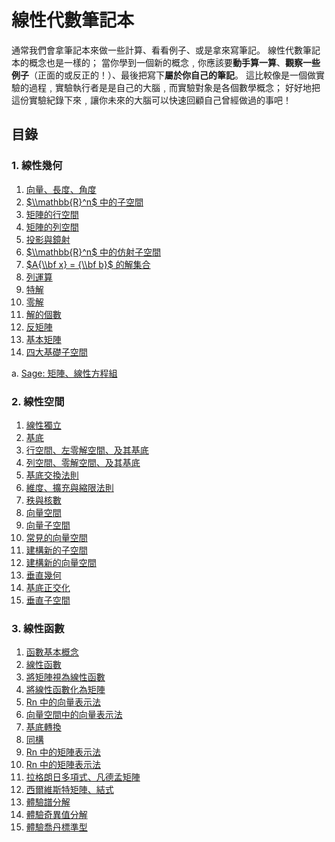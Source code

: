 # 線性代數筆記本

通常我們會拿筆記本來做一些計算、看看例子、或是拿來寫筆記。
線性代數筆記本的概念也是一樣的；
當你學到一個新的概念﹐你應該要**動手算一算**、**觀察一些例子**（正面的或反正的！）、最後把寫下**屬於你自己的筆記**。
這比較像是一個做實驗的過程﹐實驗執行者是是自己的大腦﹐而實驗對象是各個數學概念；
好好地把這份實驗紀錄下來﹐讓你未來的大腦可以快速回顧自己曾經做過的事吧！



## 目錄

### 1. 線性幾何

1. [向量、長度、角度](101-Vector-length-angle.ipynb)
2. [$\\mathbb{R}^n$ 中的子空間](102-Subspaces-in-Rn.ipynb)
3. [矩陣的行空間](103-Column-space-of-a-matrix.ipynb)
4. [矩陣的列空間](104-Row-space-of-a-matrix.ipynb)
5. [投影與鏡射](105-Projection-and-reflection.ipynb)
6. [$\\mathbb{R}^n$ 中的仿射子空間](106-Affine-subspaces-in-Rn.ipynb)
7. [$A{\\bf x} = {\\bf b}$ 的解集合](107-Solution-set-of-Ax-=-b.ipynb)
8. [列運算](108-Row-operations.ipynb)
9. [特解](109-Finding-a-particular-solution.ipynb)
10. [零解](110-Finding-the-homogeneous-solutions.ipynb)
11. [解的個數](111-Number-of-solutions.ipynb)
12. [反矩陣](112-Matrix-inverse.ipynb)
13. [基本矩陣](113-Elementary-matrices.ipynb)
14. [四大基礎子空間](114-Four-fundamental-subspaces.ipynb)

a. [Sage: 矩陣、線性方程組](1aa-Sage-Matrices-and-linear-equations.ipynb)


### 2. 線性空間

1. [線性獨立](201-Linear-independence.ipynb)
2. [基底](202-Basis.ipynb)
3. [行空間、左零解空間、及其基底](203-Column-space-left-kernel-and-their-bases.ipynb)
4. [列空間、零解空間、及其基底](204-Row-space-kernel-and-their-bases.ipynb)
5. [基底交換法則](205-Basis-exchange-lemma.ipynb)
6. [維度、擴充與縮限法則](206-Dimension-expanding-and-shrinking-lemmas.ipynb)
7. [秩與核數](207-Rank-and-nullity.ipynb)
8. [向量空間](208-Vector-space.ipynb)
9. [向量子空間](209-Subspaces-in-a-vector-space.ipynb)
10. [常見的向量空間](210-Common-vector-spaces.ipynb)
11. [建構新的子空間](211-Constructing-new-subspaces.ipynb)
12. [建構新的向量空間](212-Constructing-new-vector-spaces.ipynb)
13. [垂直幾何](213-Orthogonal-geometry.ipynb)
14. [基底正交化](214-Gram--Schmidt-orthogonalization.ipynb)
15. [垂直子空間](215-Direct-sum-of-orthogonal-subspaces.ipynb)


### 3. 線性函數

1. [函數基本概念](301-Function-basics.ipynb)
2. [線性函數](302-Linear-function.ipynb)
3. [將矩陣視為線性函數](303-Matrix-as-a-linear-function.ipynb)
4. [將線性函數化為矩陣](304-Linear-function-as-a-matrix.ipynb)
5. [Rn 中的向量表示法](305-Vector-representation-in-Rn.ipynb)
6. [向量空間中的向量表示法](306-Vector-representation-in-a-vector-space.ipynb)
7. [基底轉換](307-Change-of-basis.ipynb)
8. [同構](308-Isomorphism.ipynb)
9. [Rn 中的矩陣表示法](309-Matrix-representation-in-Rn.ipynb)
10. [Rn 中的矩陣表示法](310-Matrix-representation-in-a-vector-space.ipynb)
11. [拉格朗日多項式、凡德孟矩陣](311-Lagrange-polynomials-and-Vandermonde-matrix.ipynb)
12. [西爾維斯特矩陣、結式](312-Sylvester-matrix-and-resultant.ipynb)
13. [體驗譜分解](313-Understanding-the-spectral-decomposition.ipynb)
14. [體驗奇異值分解](314-Understanding-the-singular-value-decomposition.ipynb)
15. [體驗喬丹標準型](315-Understanding-the-Jordan-canonical-form.ipynb)
